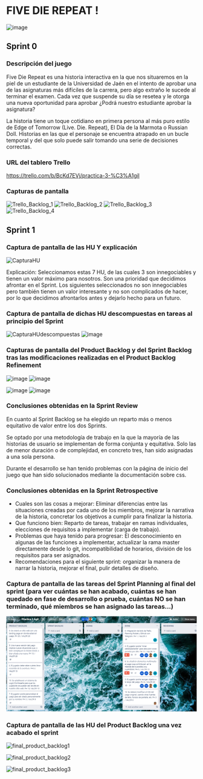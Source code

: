 

# FIVE DIE REPEAT !

![image](https://user-images.githubusercontent.com/78794703/115151280-7b458d80-a06c-11eb-8ca0-aa05820e50dd.png)


## Sprint 0

### Descripción del juego

Five Die Repeat es una historia interactiva en la que nos situaremos en la piel de un estudiante de la Universidad de Jaén en el intento de aprobar una de las asignaturas más difíciles de la carrera, pero algo extraño le sucede al terminar el examen. Cada vez que suspende su día se resetea y le otorga una nueva oportunidad para aprobar ¿Podrá nuestro estudiante aprobar la asignatura?

La historia tiene un toque cotidiano en primera persona al más puro estilo de Edge of Tomorrow (Live. Die. Repeat), El Día de la Marmota o Russian Doll. Historias en las que el personaje se encuentra atrapado en un bucle temporal y del que solo puede salir tomando una serie de decisiones correctas.

### URL del tablero Trello

https://trello.com/b/BcKd7EVj/practica-3-%C3%A1gil





### Capturas de pantalla
![Trello_Backlog_1](https://user-images.githubusercontent.com/78795117/112686452-40d63f80-8e76-11eb-932b-ebb45efa762e.png)
![Trello_Backlog_2](https://user-images.githubusercontent.com/78795117/112686524-5ba8b400-8e76-11eb-9d40-3ce06b092d0b.png)
![Trello_Backlog_3](https://user-images.githubusercontent.com/78795117/112686886-f3a69d80-8e76-11eb-9308-f232a2a649a3.png)
![Trello_Backlog_4](https://user-images.githubusercontent.com/78795117/112694036-ef33b200-8e81-11eb-8d53-92ecdfea203f.png)

## Sprint 1

### Captura de pantalla de las HU Y explicación
![CapturaHU](https://user-images.githubusercontent.com/78795117/115220137-7fbf8400-a108-11eb-8e50-636aef6dc6d5.JPG)

Explicación:
Seleccionamos estas 7 HU, de las cuales 3 son innegociables y tienen un valor máximo para nosotros. Son una prioridad que decidimos afrontar en el Sprint.
Los siguientes seleccionados no son innegociables pero también tienen un valor interesante y no son complicados de hacer, por lo que decidimos afrontarlos antes y dejarlo hecho para un futuro.

### Captura de pantalla de dichas HU descompuestas en tareas al principio del Sprint
![CapturaHUdescompuestas](https://user-images.githubusercontent.com/78795117/115222525-1c832100-a10b-11eb-8eff-0b4be9e8ef2d.JPG)
![image](https://user-images.githubusercontent.com/78794703/115254940-1fdbd400-a12e-11eb-843c-9f49afcf932d.png)

### Capturas de pantalla del Product Backlog y del Sprint Backlog tras las modificaciones  realizadas en el Product Backlog Refinement
![image](https://user-images.githubusercontent.com/78794703/115246999-ac829400-a126-11eb-8248-3e7f695cc7ad.png)
![image](https://user-images.githubusercontent.com/78794703/115247150-d471f780-a126-11eb-8ca8-784164a07b1f.png)

![image](https://user-images.githubusercontent.com/78794703/115247400-0c793a80-a127-11eb-8d1c-1688225e1287.png)
![image](https://user-images.githubusercontent.com/78794703/115247460-1864fc80-a127-11eb-9eed-782aac95c8f0.png)

### Conclusiones obtenidas en la Sprint Review

En cuanto al Sprint Backlog se ha elegido un reparto más o menos equitativo de valor entre los dos Sprints. 

Se optado por una metodología de trabajo en la que la mayoría de las historias de usuario se implementan de forma conjunta y equitativa. Solo las de menor duración o
de complejidad, en concreto tres, han sido asignadas a una sola persona.

Durante el desarrollo se han tenido problemas con la página de inicio del juego que han sido solucionados mediante la documentación sobre css. 

### Conclusiones obtenidas en la Sprint Retrospective

- Cuales son las cosas a mejorar:
 Eliminar diferencias entre las situaciones creadas por cada uno de los miembros, mejorar la narrativa de la historia, concretar los objetivos a cumplir para finalizar la historia.
- Que funciono bien:
 Reparto de tareas, trabajar en ramas individuales, elecciones de requisitos a implementar (carga de trabajo).
- Problemas que haya tenido para progresar:
El desconocimiento en algunas de las funciones a implementar, actualizar la rama master directamente desde lo git, incompatibilidad de horarios, división de los requisitos para ser asignados.
- Recomendaciones para el siguiente sprint:
organizar la manera de narrar la historia, mejorar el final, pulir detalles de diseño.

### Captura de pantalla de las tareas del Sprint Planning al final del sprint (para ver cuántas se han acabado, cuántas se han quedado en fase de desarrollo o prueba, cuántas NO se han terminado, qué miembros se han asignado las tareas…)
![alt text](https://github.com/UJA-Desarrollo-Agil/dagil-2021-pr3-grupo-2-agil/blob/master/Capturas_Trello/Ultima.png?raw=true)

### Captura de pantalla de las HU del Product Backlog  una vez acabado el sprint

![final_product_backlog1](https://user-images.githubusercontent.com/78825172/115298410-bc699a80-a15d-11eb-9942-396d70cf02ad.png)

![final_product_backlog2](https://user-images.githubusercontent.com/78825172/115298693-136f6f80-a15e-11eb-992e-bf87f1ebbd18.png)

![final_product_backlog3](https://user-images.githubusercontent.com/78825172/115298722-1b2f1400-a15e-11eb-8017-afbace9f4acd.png)
